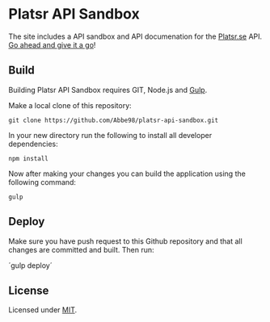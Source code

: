 # Platsr API Sandbox

The site includes a API sandbox and API documenation for the [Platsr.se](http://www.platsr.se/platsr/) API. [Go ahead and give it a go](http://abbe98.github.io/platsr-api-sandbox/)!

## Build

Building Platsr API Sandbox requires GIT, Node.js and [Gulp](http://gulpjs.com/).

Make a local clone of this repository:

`git clone https://github.com/Abbe98/platsr-api-sandbox.git`

In your new directory run the following to install all developer dependencies:

`npm install`

Now after making your changes you can build the application using the following command:

`gulp`

## Deploy
Make sure you have push request to this Github repository and that all changes are committed and built. Then run:

´gulp deploy´

## License

Licensed under [MIT](https://github.com/Abbe98/platsr-api-sandbox/blob/master/LICENSE).
